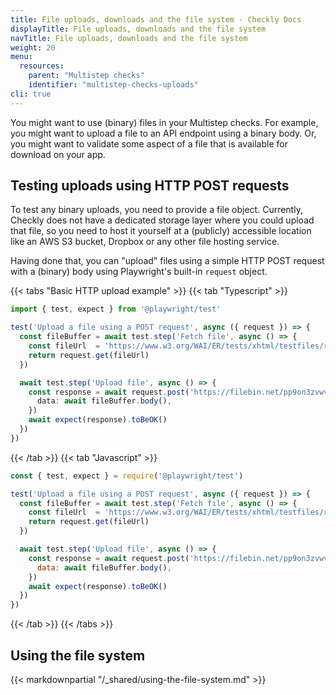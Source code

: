 ```yaml
---
title: File uploads, downloads and the file system - Checkly Docs
displayTitle: File uploads, downloads and the file system   
navTitle: File uploads, downloads and the file system
weight: 20
menu:
  resources:
    parent: "Multistep checks"
    identifier: "multistep-checks-uploads"
cli: true
---
```


You might want to use (binary) files in your Multistep checks. For example, you might want to upload a file to an API endpoint using a binary body. Or, you might want to validate some aspect of a file that is available for download on your
app.

## Testing uploads using HTTP POST requests

To test any binary uploads, you need to provide a file object. Currently, Checkly does not have a dedicated storage layer 
where you could upload that file, so you need to host it yourself at a (publicly) accessible location like an AWS S3 bucket, 
Dropbox or any other file hosting service.

Having done that, you can "upload" files using a simple HTTP POST request with a (binary) body using Playwright's built-in `request` object.

{{< tabs "Basic HTTP upload example" >}}
{{< tab "Typescript" >}}
```ts  {title="http-upload.spec.ts"}
import { test, expect } from '@playwright/test'

test('Upload a file using a POST request', async ({ request }) => {
  const fileBuffer = await test.step('Fetch file', async () => {
    const fileUrl  = 'https://www.w3.org/WAI/ER/tests/xhtml/testfiles/resources/pdf/dummy.pdf'
    return request.get(fileUrl)
  })

  await test.step('Upload file', async () => {
    const response = await request.post('https://filebin.net/pp9on3zvwv7zq6lm/dummy.pdf', {
      data: await fileBuffer.body(),
    })
    await expect(response).toBeOK()
  })
})
```
{{< /tab >}}
{{< tab "Javascript" >}}
```js {title="http-upload.spec.js"}
const { test, expect } = require('@playwright/test')

test('Upload a file using a POST request', async ({ request }) => {
  const fileBuffer = await test.step('Fetch file', async () => {
    const fileUrl  = 'https://www.w3.org/WAI/ER/tests/xhtml/testfiles/resources/pdf/dummy.pdf'
    return request.get(fileUrl)
  })

  await test.step('Upload file', async () => {
    const response = await request.post('https://filebin.net/pp9on3zvwv7zq6lm/dummy.pdf', {
      data: await fileBuffer.body(),
    })
    await expect(response).toBeOK()
  })
})
```
{{< /tab >}}
{{< /tabs >}}

## Using the file system

{{< markdownpartial "/_shared/using-the-file-system.md" >}}
